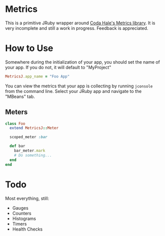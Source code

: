 # Metrics

This is a primitive JRuby wrapper around [Coda Hale's Metrics library](https://github.com/codahale/metrics). It is very incomplete and still a work in progress. Feedback is appreciated.

# How to Use

Somewhere during the initialization of your app, you should set the name of your app. If you do not, it will default to "MyProject"

```ruby
MetricsJ.app_name = "Foo App"
```

You can view the metrics that your app is collecting by running `jconsole` from the command line. Select your JRuby app and navigate to the "MBeans" tab.

## Meters

```ruby
class Foo
  extend MetricsJ::Meter

  scoped_meter :bar

  def bar
    bar_meter.mark
    # Do something...
  end
end
```

# Todo

Most everything, still:

- Gauges
- Counters
- Histograms
- Timers
- Health Checks
